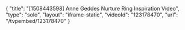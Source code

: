 {
    "title": "[1508443598] Anne Geddes Nurture Ring Inspiration Video",
    "type": "solo",
    "layout": "iframe-static",
    "videoId": "123178470",
    "url": "\/tvpembed\/123178470"
}